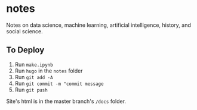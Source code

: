 # notes
Notes on data science, machine learning, artificial intelligence, history, and social science.

## To Deploy

1. Run `make.ipynb`
2. Run `hugo` in the `notes` folder
3. Run `git add -A`
4. Run `git commit -m "commit message`
5. Run `git push`

Site's html is in the master branch's `/docs` folder.
